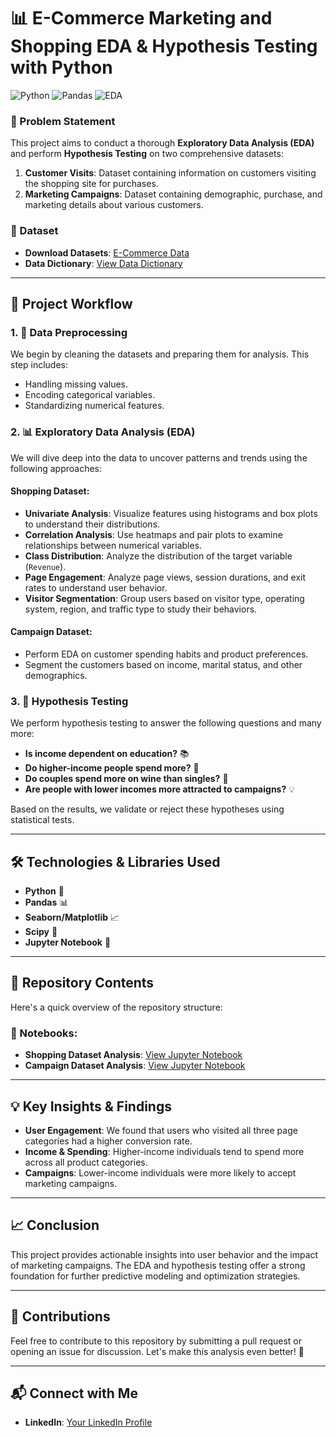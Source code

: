 # 📊 E-Commerce Marketing and Shopping EDA & Hypothesis Testing with Python

![Python](https://img.shields.io/badge/Python-3.8%2B-brightgreen.svg) ![Pandas](https://img.shields.io/badge/Library-Pandas-lightgrey.svg) ![EDA](https://img.shields.io/badge/Analysis-EDA-blue.svg)

### 📝 Problem Statement
This project aims to conduct a thorough **Exploratory Data Analysis (EDA)** and perform **Hypothesis Testing** on two comprehensive datasets:
1. **Customer Visits**: Dataset containing information on customers visiting the shopping site for purchases.
2. **Marketing Campaigns**: Dataset containing demographic, purchase, and marketing details about various customers.

### 📂 Dataset
- **Download Datasets**: [E-Commerce Data](https://drive.google.com/drive/folders/11o4VGwvJKFOElwikEDiLCViWhy2E404R)
- **Data Dictionary**: [View Data Dictionary](https://docs.google.com/document/d/1UX0GipJik6ubEv1GxCYtTdfs5L6z4sZxDpSSosK8JZM/edit?usp=sharing)

---

## 🚀 Project Workflow

### 1. 🔧 Data Preprocessing
We begin by cleaning the datasets and preparing them for analysis. This step includes:
- Handling missing values.
- Encoding categorical variables.
- Standardizing numerical features.

### 2. 📊 Exploratory Data Analysis (EDA)
We will dive deep into the data to uncover patterns and trends using the following approaches:

#### **Shopping Dataset**:
- **Univariate Analysis**: Visualize features using histograms and box plots to understand their distributions.
- **Correlation Analysis**: Use heatmaps and pair plots to examine relationships between numerical variables.
- **Class Distribution**: Analyze the distribution of the target variable (`Revenue`).
- **Page Engagement**: Analyze page views, session durations, and exit rates to understand user behavior.
- **Visitor Segmentation**: Group users based on visitor type, operating system, region, and traffic type to study their behaviors.

#### **Campaign Dataset**:
- Perform EDA on customer spending habits and product preferences.
- Segment the customers based on income, marital status, and other demographics.

### 3. 🧪 Hypothesis Testing
We perform hypothesis testing to answer the following questions and many more:

- **Is income dependent on education?** 📚
- **Do higher-income people spend more?** 💸
- **Do couples spend more on wine than singles?** 🍷
- **Are people with lower incomes more attracted to campaigns?** 💡

Based on the results, we validate or reject these hypotheses using statistical tests.

---

## 🛠️ Technologies & Libraries Used

- **Python** 🐍
- **Pandas** 📊
- **Seaborn/Matplotlib** 📈
- **Scipy** 🧪
- **Jupyter Notebook** 📓

---

## 📂 Repository Contents
Here's a quick overview of the repository structure:

### 🔗 Notebooks:
- **Shopping Dataset Analysis**: [View Jupyter Notebook](./notebooks/EDA_Shopping.ipynb)
- **Campaign Dataset Analysis**: [View Jupyter Notebook](./notebooks/EDA_Campaign.ipynb)

---

## 💡 Key Insights & Findings
- **User Engagement**: We found that users who visited all three page categories had a higher conversion rate.
- **Income & Spending**: Higher-income individuals tend to spend more across all product categories.
- **Campaigns**: Lower-income individuals were more likely to accept marketing campaigns.

---

## 📈 Conclusion
This project provides actionable insights into user behavior and the impact of marketing campaigns. The EDA and hypothesis testing offer a strong foundation for further predictive modeling and optimization strategies.

---

## 🤝 Contributions
Feel free to contribute to this repository by submitting a pull request or opening an issue for discussion. Let's make this analysis even better! 🚀

---

## 📬 Connect with Me
- **LinkedIn**: [Your LinkedIn Profile](https://www.linkedin.com/in/suchi-vats-a2b100279/)


